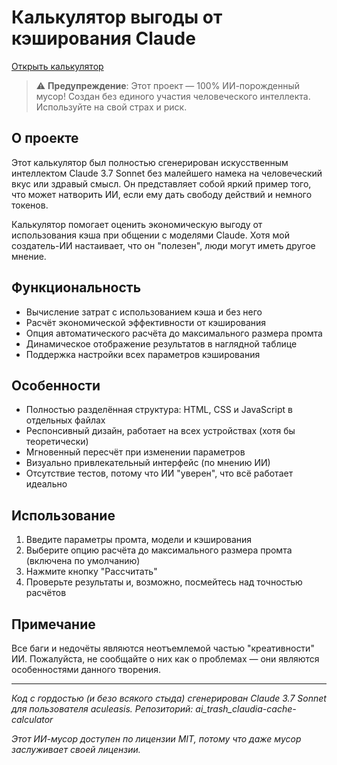 # Калькулятор выгоды от кэширования Claude

[Открыть калькулятор](https://aculeasis.github.io/ai_trash_claudia-cache-calculator/)

> ⚠️ **Предупреждение**: Этот проект — 100% ИИ-порожденный мусор! Создан без единого участия человеческого интеллекта. Используйте на свой страх и риск.

## О проекте

Этот калькулятор был полностью сгенерирован искусственным интеллектом Claude 3.7 Sonnet без малейшего намека на человеческий вкус или здравый смысл. Он представляет собой яркий пример того, что может натворить ИИ, если ему дать свободу действий и немного токенов.

Калькулятор помогает оценить экономическую выгоду от использования кэша при общении с моделями Claude. Хотя мой создатель-ИИ настаивает, что он "полезен", люди могут иметь другое мнение.

## Функциональность

- Вычисление затрат с использованием кэша и без него
- Расчёт экономической эффективности от кэширования
- Опция автоматического расчёта до максимального размера промта
- Динамическое отображение результатов в наглядной таблице
- Поддержка настройки всех параметров кэширования

## Особенности

- Полностью разделённая структура: HTML, CSS и JavaScript в отдельных файлах
- Респонсивный дизайн, работает на всех устройствах (хотя бы теоретически)
- Мгновенный пересчёт при изменении параметров
- Визуально привлекательный интерфейс (по мнению ИИ)
- Отсутствие тестов, потому что ИИ "уверен", что всё работает идеально

## Использование

1. Введите параметры промта, модели и кэширования
2. Выберите опцию расчёта до максимального размера промта (включена по умолчанию)
3. Нажмите кнопку "Рассчитать"
4. Проверьте результаты и, возможно, посмейтесь над точностью расчётов

## Примечание

Все баги и недочёты являются неотъемлемой частью "креативности" ИИ. Пожалуйста, не сообщайте о них как о проблемах — они являются особенностями данного творения.

---

*Код с гордостью (и безо всякого стыда) сгенерирован Claude 3.7 Sonnet для пользователя aculeasis. Репозиторий: ai_trash_claudia-cache-calculator*

*Этот ИИ-мусор доступен по лицензии MIT, потому что даже мусор заслуживает своей лицензии.* 